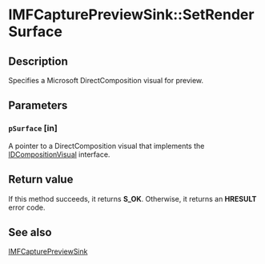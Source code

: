 # IMFCapturePreviewSink::SetRenderSurface

## Description

Specifies a Microsoft DirectComposition visual for preview.

## Parameters

### `pSurface` [in]

A pointer to a DirectComposition visual that implements the [IDCompositionVisual](https://learn.microsoft.com/windows/desktop/api/dcomp/nn-dcomp-idcompositionvisual) interface.

## Return value

If this method succeeds, it returns **S_OK**. Otherwise, it returns an **HRESULT** error code.

## See also

[IMFCapturePreviewSink](https://learn.microsoft.com/windows/desktop/api/mfcaptureengine/nn-mfcaptureengine-imfcapturepreviewsink)